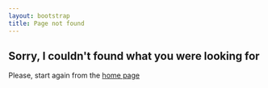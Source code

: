 ```yaml
---
layout: bootstrap
title: Page not found
---
```


## Sorry, I couldn't found what you were looking for

Please, start again from the [home page](/)